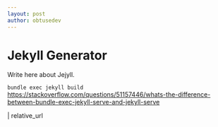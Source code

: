```yaml
---
layout: post
author: obtusedev
---
```


# Jekyll Generator

Write here about Jejyll.

`bundle exec jekyll build`  
https://stackoverflow.com/questions/51157446/whats-the-difference-between-bundle-exec-jekyll-serve-and-jekyll-serve

| relative_url
